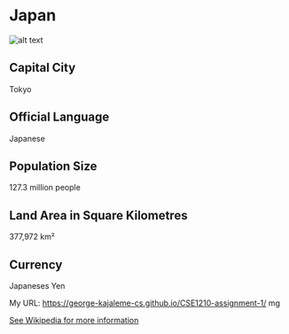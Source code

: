 # Japan
![alt text](http://hd.wallpaperswide.com/thumbs/japanese_flag-t2.jpg)


## Capital City

Tokyo

## Official Language
Japanese

## Population Size
127.3 million people

## Land Area in Square Kilometres
377,972 km² 


## Currency
Japaneses Yen




My URL: https://george-kajaleme-cs.github.io/CSE1210-assignment-1/
mg


[See Wikipedia for more information ](https://en.wikipedia.org/wiki/Japan)

